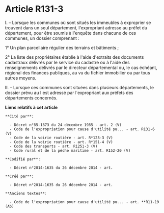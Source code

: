# Article R131-3

I. – Lorsque les communes où sont situés les immeubles à exproprier se trouvent dans un seul département, l'expropriant
adresse au préfet du département, pour être soumis à l'enquête dans chacune de ces communes, un dossier comprenant :

1° Un plan parcellaire régulier des terrains et bâtiments ;

2° La liste des propriétaires établie à l'aide d'extraits des documents cadastraux délivrés par le service du cadastre ou à
l'aide des renseignements délivrés par le directeur départemental ou, le cas échéant, régional des finances publiques, au vu
du fichier immobilier ou par tous autres moyens.

II. – Lorsque ces communes sont situées dans plusieurs départements, le dossier prévu au I est adressé par l'expropriant aux
préfets des départements concernés.

**Liens relatifs à cet article**

	**Cité par**:

	  - Décret n°85-1373 du 24 décembre 1985 - art. 2 (V)
	  - Code de l'expropriation pour cause d'utilité pu... - art. R131-6 (V)
	  - Code de la voirie routière - art. R*123-3 (V)
	  - Code de la voirie routière - art. R*151-4 (V)
	  - Code des transports - art. R1251-3 (V)
	  - Code rural et de la pêche maritime - art. R152-20 (V)

	**Codifié par**:

	  - Décret n°2014-1635 du 26 décembre 2014 - art.

	**Créé par**:

	  - Décret n°2014-1635 du 26 décembre 2014 - art.

	**Anciens textes**:

	  - Code de l'expropriation pour cause d'utilité pu... - art. **R11-19 (Ab)
